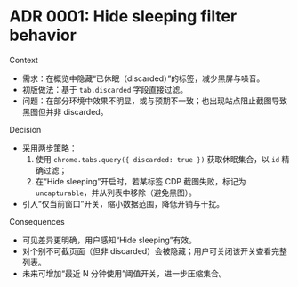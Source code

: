 # ADR 0001: Hide sleeping filter behavior

Context

- 需求：在概览中隐藏“已休眠（discarded）”的标签，减少黑屏与噪音。
- 初版做法：基于 `tab.discarded` 字段直接过滤。
- 问题：在部分环境中效果不明显，或与预期不一致；也出现站点阻止截图导致黑图但并非 discarded。

Decision

- 采用两步策略：
  1) 使用 `chrome.tabs.query({ discarded: true })` 获取休眠集合，以 `id` 精确过滤；
  2) 在“Hide sleeping”开启时，若某标签 CDP 截图失败，标记为 `uncapturable`，并从列表中移除（避免黑图）。
- 引入“仅当前窗口”开关，缩小数据范围，降低开销与干扰。

Consequences

- 可见差异更明确，用户感知“Hide sleeping”有效。
- 对个别不可截页面（但非 discarded）会被隐藏；用户可关闭该开关查看完整列表。
- 未来可增加“最近 N 分钟使用”阈值开关，进一步压缩集合。

